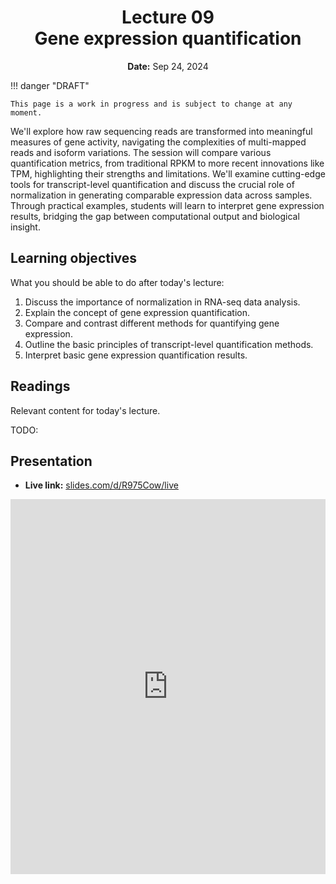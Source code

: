 <h1 align="center">
<b>Lecture 09</b><br>
Gene expression quantification
</h1>
<p align="center">
<b>Date:</b> Sep 24, 2024
</p>

!!! danger "DRAFT"

    This page is a work in progress and is subject to change at any moment.

We'll explore how raw sequencing reads are transformed into meaningful measures of gene activity, navigating the complexities of multi-mapped reads and isoform variations.
The session will compare various quantification metrics, from traditional RPKM to more recent innovations like TPM, highlighting their strengths and limitations.
We'll examine cutting-edge tools for transcript-level quantification and discuss the crucial role of normalization in generating comparable expression data across samples.
Through practical examples, students will learn to interpret gene expression results, bridging the gap between computational output and biological insight.

## Learning objectives

What you should be able to do after today's lecture:

1.  Discuss the importance of normalization in RNA-seq data analysis.
2.  Explain the concept of gene expression quantification.
3.  Compare and contrast different methods for quantifying gene expression.
4.  Outline the basic principles of transcript-level quantification methods.
5.  Interpret basic gene expression quantification results.

## Readings

Relevant content for today's lecture.

TODO:

## Presentation

<!-- -   **View:** [slides.com/aalexmmaldonado/biosc1540-l09](https://slides.com/aalexmmaldonado/biosc1540-l09) -->
-   **Live link:** [slides.com/d/R975Cow/live](https://slides.com/d/R975Cow/live)
<!-- -   **Download:** [biosc1540-l09.pdf](/lectures/08/biosc1540-l09.pdf) -->

<iframe src="https://slides.com/aalexmmaldonado/biosc1540-l09/embed?byline=hidden&share=hidden" width="100%" height="600" title="BIOSC 1540: Lecture 09" scrolling="no" frameborder="0" webkitallowfullscreen mozallowfullscreen allowfullscreen></iframe>
